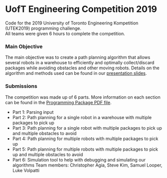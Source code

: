 # UofT Engineering Competition 2019
Code for the 2019 University of Toronto Engineering Kompetition (UTEK2019) programming challenge.\
All teams were given 6 hours to complete the competition.

### Main Objective
The main objective was to create a path planning algorithm
that allows several robots in a warehouse to efficiently and
optimally collect/discard packages while avoiding obstacles and
other moving robots. Details on the algorithm and methods used
can be found in our [presentation slides](UTEK-2019.pptx).

### Submissions
The competition was made up of 6 parts. More information on each 
section can be found in the [Programming Package PDF file](UTEK-Programming-Package.pdf).

* Part 1: Parsing input
* Part 2: Path planning for a single robot in a warehouse with multiple packages to pick up
* Part 3: Path planning for a single robot with multiple packages to pick up and multiple obstacles to avoid
* Part 4: Path planning for multiple robots with multiple packages to pick up
* Part 5: Path planning for multiple robots with multiple packages to pick up and multiple obstacles to avoid
* Part 6: Simulation tool to help with debugging and simulating our algorithms
Team members: Christopher Agia, Steve Kim, Samuel Looper, Luke Volpatti
